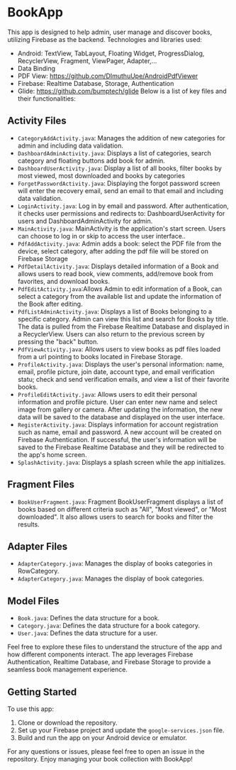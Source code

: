 # BookApp

This app is designed to help admin, user manage and discover books, utilizing Firebase as the backend. 
Technologies and libraries used: 
- Android: TextView, TabLayout, Floating Widget, ProgressDialog, RecyclerView, Fragment, ViewPager, Adapter,...
- Data Binding
- PDF View: https://github.com/DImuthuUpe/AndroidPdfViewer
- Firebase: Realtime Database, Storage, Authentication
- Glide: https://github.com/bumptech/glide
Below is a list of key files and their functionalities:

## Activity Files

- `CategoryAddActivity.java`: Manages the addition of new categories for admin and including data validation.
- `DashboardAdminActivity.java`: Displays a list of categories, search category and floating buttons add book for admin.
- `DashboardUserActivity.java`: 
Display a list of all books, filter books by most viewed, most downloaded and books by categories
- `ForgetPasswordActivity.java`: Displaying the forgot password screen will enter the recovery email, send an email to that email and including data validation.
- `LoginActivity.java`: Log in by email and password. After authentication, it checks user permissions and redirects to: DashboardUserActivity for users and DashboardAdminActivity for admin.
- `MainActivity.java`: 
MainActivity is the application's start screen. Users can choose to log in or skip to access the user interface..
- `PdfAddActivity.java`: 
Admin adds a book: select the PDF file from the device, select category, after adding the pdf file will be stored on Firebase Storage
- `PdfDetailActivity.java`: Displays detailed information of a Book and allows users to read book, view comments, add/remove book from favorites, and download books.
- `PdfEditActivity.java`:Allows Admin to edit information of a Book, can select a category from the available list and update the information of the Book after editing.
- `PdfListAdminActivity.java`: Displays a list of Books belonging to a specific category. Admin can view this list and search for Books by title. The data is pulled from the Firebase Realtime Database and displayed in a RecyclerView. Users can also return to the previous screen by pressing the "back" button.
- `PdfViewActivity.java`: Allows users to view books as pdf files loaded from a url pointing to books located in Firebase Storage.
- `ProfileActivity.java`: Displays the user's personal information: name, email, profile picture, join date, account type, and email verification statu; check and send verification emails, and view a list of their favorite books.
- `ProfileEditActivity.java`: Allows users to edit their personal information and profile picture. User can enter new name and select image from gallery or camera. After updating the information, the new data will be saved to the database and displayed on the user interface.
- `RegisterActivity.java`: 
Displays information for account registration such as name, email and password. A new account will be created on Firebase Authentication. If successful, the user's information will be saved to the Firebase Realtime Database and they will be redirected to the app's home screen.
- `SplashActivity.java`: Displays a splash screen while the app initializes.

## Fragment Files

- `BookUserFragment.java`: 
Fragment BookUserFragment displays a list of books based on different criteria such as "All", "Most viewed", or "Most downloaded". It also allows users to search for books and filter the results.

## Adapter Files

- `AdapterCategory.java`: Manages the display of books categories in RowCategory.
- `AdapterCategory.java`: Manages the display of book categories.

## Model Files

- `Book.java`: Defines the data structure for a book.
- `Category.java`: Defines the data structure for a book category.
- `User.java`: Defines the data structure for a user.


Feel free to explore these files to understand the structure of the app and how different components interact. The app leverages Firebase Authentication, Realtime Database, and Firebase Storage to provide a seamless book management experience.

## Getting Started

To use this app:

1. Clone or download the repository.
2. Set up your Firebase project and update the `google-services.json` file.
3. Build and run the app on your Android device or emulator.

For any questions or issues, please feel free to open an issue in the repository. Enjoy managing your book collection with BookApp!
